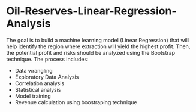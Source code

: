# Oil-Reserves-Linear-Regression-Analysis
 The goal is to build a machine learning model (Linear Regression) that will help identify the region where extraction will yield the highest profit. 
 Then, the potential profit and risks should be analyzed using the Bootstrap technique.
 The process includes: 
- Data wrangling
- Exploratory Data Analysis
- Correlation analysis
- Statistical analysis
- Model training
- Revenue calculation using boostraping technique
